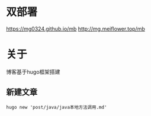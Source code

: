 # 双部署

https://mg0324.github.io/mb
http://mg.meiflower.top/mb

# 关于
博客基于hugo框架搭建

## 新建文章
```
hugo new 'post/java/java本地方法调用.md'
```